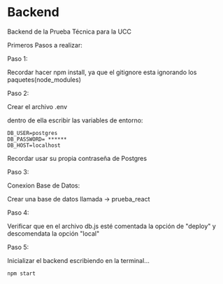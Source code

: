 # Backend

Backend de la Prueba Técnica para la UCC

Primeros Pasos a realizar:

Paso 1:

Recordar hacer npm install, ya que el gitignore esta ignorando los paquetes(node_modules)

Paso 2:

Crear el archivo .env

dentro de ella escribir las variables de entorno:

```
DB_USER=postgres
DB_PASSWORD= ******
DB_HOST=localhost
```

Recordar usar su propia contraseña de Postgres

Paso 3:

Conexion Base de Datos:

Crear una base de datos llamada -> prueba_react

Paso 4:

Verificar que en el archivo db.js esté comentada la opción de "deploy" y descomendata la opción "local"

Paso 5:

Inicializar el backend escribiendo en la terminal...

```
npm start
```
